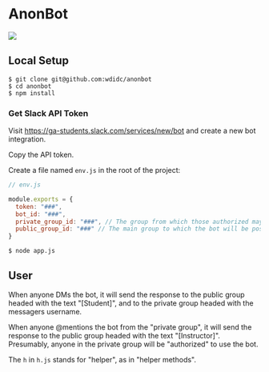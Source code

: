 # AnonBot

![](https://s3-us-west-2.amazonaws.com/slack-files2/avatars/2015-08-05/8710972370_d14a3c695cb69fe2ed3e_72.jpg)

## Local Setup
```
$ git clone git@github.com:wdidc/anonbot
$ cd anonbot
$ npm install
```

### Get Slack API Token

Visit https://ga-students.slack.com/services/new/bot and create a new bot integration.

Copy the API token.

Create a file named `env.js` in the root of the project:

```js
// env.js

module.exports = {
  token: "###",
  bot_id: "###",
  private_group_id: "###", // The group from which those authorized may @mention the bot
  public_group_id: "###" // The main group to which the bot will be posting
}

```
```
$ node app.js
```

## User

When anyone DMs the bot, it will send the response to the public group headed with the text "[Student]", and to the private group headed with the messagers username.

When anyone @mentions the bot from the "private group", it will send the response to the public group headed with the text "[Instructor]". Presumably, anyone in the private group will be "authorized" to use the bot.

The `h` in `h.js` stands for "helper", as in "helper methods".
